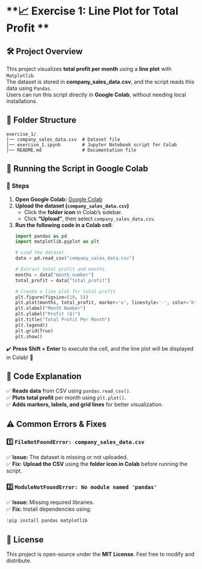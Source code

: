 # **📈 Exercise 1: Line Plot for Total Profit **

## **🛠 Project Overview**
This project visualizes **total profit per month** using a **line plot** with `Matplotlib`.  
The dataset is stored in **company_sales_data.csv**, and the script reads this data using `Pandas`.  
Users can run this script directly in **Google Colab**, without needing local installations.


## **📁 Folder Structure**
```
exercise_1/
│── company_sales_data.csv  # Dataset file
│── exercise_1.ipynb        # Jupyter Notebook script for Colab
│── README.md               # Documentation file
```


## **🚀 Running the Script in Google Colab**
### **🔹 Steps**
1. **Open Google Colab:** [Google Colab](https://colab.research.google.com/)
2. **Upload the dataset (`company_sales_data.csv`)**  
   - Click the **folder icon** in Colab’s sidebar.  
   - Click **“Upload”**, then select `company_sales_data.csv`.  
3. **Run the following code in a Colab cell**:
   ```python
   import pandas as pd
   import matplotlib.pyplot as plt

   # Load the dataset
   data = pd.read_csv("company_sales_data.csv")

   # Extract total profit and months
   months = data["month_number"]
   total_profit = data["total_profit"]

   # Create a line plot for total profit
   plt.figure(figsize=(10, 5))
   plt.plot(months, total_profit, marker='o', linestyle='-', color='b', label="Total Profit")
   plt.xlabel("Month Number")
   plt.ylabel("Profit ($)")
   plt.title("Total Profit Per Month")
   plt.legend()
   plt.grid(True)
   plt.show()
   ```

✔️ **Press Shift + Enter** to execute the cell, and the line plot will be displayed in Colab! 🎉  


## **📜 Code Explanation**
✅ **Reads data** from CSV using `pandas.read_csv()`.  
✅ **Plots total profit** per month using `plt.plot()`.  
✅ **Adds markers, labels, and grid lines** for better visualization.  


## **⚠️ Common Errors & Fixes**
### **1️⃣ `FileNotFoundError: company_sales_data.csv`**
✅ **Issue:** The dataset is missing or not uploaded.  
✅ **Fix:** **Upload the CSV** using the **folder icon in Colab** before running the script.

### **2️⃣ `ModuleNotFoundError: No module named 'pandas'`**
✅ **Issue:** Missing required libraries.  
✅ **Fix:** Install dependencies using:
   ```python
   !pip install pandas matplotlib
   ```

## **📜 License**
This project is open-source under the **MIT License**. Feel free to modify and distribute.


